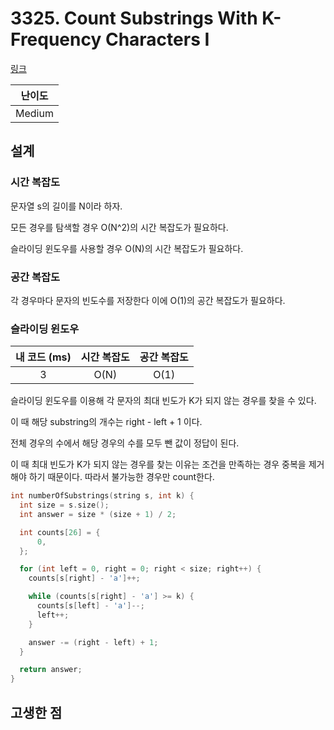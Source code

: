 # 3325. Count Substrings With K-Frequency Characters I

[링크](https://leetcode.com/problems/count-substrings-with-k-frequency-characters-i/description/)

| 난이도 |
| :----: |
| Medium |

## 설계

### 시간 복잡도

문자열 s의 길이를 N이라 하자.

모든 경우를 탐색할 경우 O(N^2)의 시간 복잡도가 필요하다.

슬라이딩 윈도우를 사용할 경우 O(N)의 시간 복잡도가 필요하다.

### 공간 복잡도

각 경우마다 문자의 빈도수를 저장한다 이에 O(1)의 공간 복잡도가 필요하다.

### 슬라이딩 윈도우

| 내 코드 (ms) | 시간 복잡도 | 공간 복잡도 |
| :----------: | :---------: | :---------: |
|      3       |    O(N)     |    O(1)     |

슬라이딩 윈도우를 이용해 각 문자의 최대 빈도가 K가 되지 않는 경우를 찾을 수 있다.

이 때 해당 substring의 개수는 right - left + 1 이다.

전체 경우의 수에서 해당 경우의 수를 모두 뺀 값이 정답이 된다.

이 때 최대 빈도가 K가 되지 않는 경우를 찾는 이유는 조건을 만족하는 경우 중복을 제거해야 하기 때문이다. 따라서 불가능한 경우만 count한다.

```cpp
int numberOfSubstrings(string s, int k) {
  int size = s.size();
  int answer = size * (size + 1) / 2;

  int counts[26] = {
      0,
  };

  for (int left = 0, right = 0; right < size; right++) {
    counts[s[right] - 'a']++;

    while (counts[s[right] - 'a'] >= k) {
      counts[s[left] - 'a']--;
      left++;
    }

    answer -= (right - left) + 1;
  }

  return answer;
}
```

## 고생한 점
